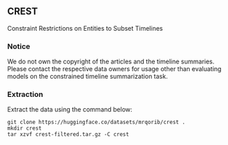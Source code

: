 ## CREST
Constraint Restrictions on Entities to Subset Timelines

### Notice
We do not own the copyright of the articles and the timeline summaries. Please contact the respective data owners for usage other than evaluating models on the constrained timeline summarization task.

### Extraction
Extract the data using the command below:
```
git clone https://huggingface.co/datasets/mrqorib/crest .
mkdir crest
tar xzvf crest-filtered.tar.gz -C crest
```
